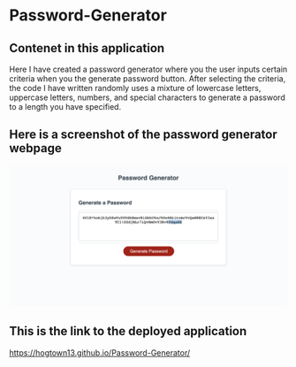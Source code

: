 # Password-Generator

## Contenet in this application 
Here I have created a password generator where you the user inputs certain criteria when you the generate password button. 
After selecting the criteria, the code I have written randomly uses a mixture of lowercase letters, uppercase letters, numbers, and special characters to generate a password to a length you have specified.

## Here is a screenshot of the password generator webpage

<img src = "Develop/Screen Shot 2022-02-20 at 8.06.59 PM copy.png">
















## This is the link to the deployed application

 https://hogtown13.github.io/Password-Generator/